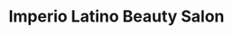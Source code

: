 ---
title: "Imperio Latino Beauty Salon"
url: /aurora/imperio-latino-beauty-salon/
shop: hairdresser
---